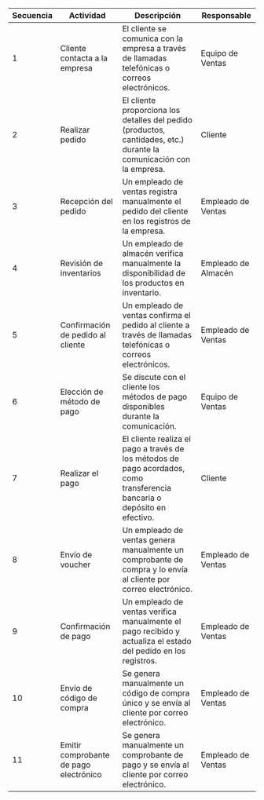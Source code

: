 
| Secuencia | Actividad                                | Descripción                                                                                                      | Responsable      |
|-----------|------------------------------------------|------------------------------------------------------------------------------------------------------------------|------------------|
| 1         | Cliente contacta a la empresa           | El cliente se comunica con la empresa a través de llamadas telefónicas o correos electrónicos.                  | Equipo de Ventas |
| 2         | Realizar pedido                          | El cliente proporciona los detalles del pedido (productos, cantidades, etc.) durante la comunicación con la empresa. | Cliente          |
| 3         | Recepción del pedido                    | Un empleado de ventas registra manualmente el pedido del cliente en los registros de la empresa.                 | Empleado de Ventas |
| 4         | Revisión de inventarios                 | Un empleado de almacén verifica manualmente la disponibilidad de los productos en inventario.                   | Empleado de Almacén |
| 5         | Confirmación de pedido al cliente       | Un empleado de ventas confirma el pedido al cliente a través de llamadas telefónicas o correos electrónicos.     | Empleado de Ventas |
| 6         | Elección de método de pago              | Se discute con el cliente los métodos de pago disponibles durante la comunicación.                                | Equipo de Ventas |
| 7         | Realizar el pago                        | El cliente realiza el pago a través de los métodos de pago acordados, como transferencia bancaria o depósito en efectivo. | Cliente          |
| 8         | Envío de voucher                        | Un empleado de ventas genera manualmente un comprobante de compra y lo envía al cliente por correo electrónico.  | Empleado de Ventas |
| 9         | Confirmación de pago                    | Un empleado de ventas verifica manualmente el pago recibido y actualiza el estado del pedido en los registros.   | Empleado de Ventas |
| 10        | Envío de código de compra               | Se genera manualmente un código de compra único y se envía al cliente por correo electrónico.                    | Empleado de Ventas |
| 11        | Emitir comprobante de pago electrónico | Se genera manualmente un comprobante de pago y se envía al cliente por correo electrónico.                       | Empleado de Ventas |

